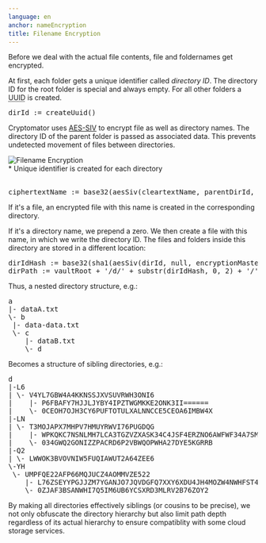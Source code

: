 ```yaml
---
language: en
anchor: nameEncryption
title: Filename Encryption
---
```

<p class="lead">Before we deal with the actual file contents, file and foldernames get encrypted.</p>

At first, each folder gets a unique identifier called _directory ID_. The directory ID for the root folder is special and always empty. For all other folders a <abbr title="Universally unique identifier" class="initialism">UUID</abbr> is created.
<pre>
dirId := createUuid()
</pre>

Cryptomator uses <a href="http://tools.ietf.org/html/rfc5297" target="_blank">AES-SIV</a> to encrypt file as well as directory names. The directory ID of the parent folder is passed as associated data. This prevents undetected movement of files between directories.

<img class="article-img" src="/img/architecture/filename-encryption.png" srcset="/img/architecture/filename-encryption.png 1x, /img/architecture/filename-encryption@2x.png 2x" alt="Filename Encryption" />
<figcaption>* Unique identifier is created for each directory</figcaption>
<br>
<pre>
ciphertextName := base32(aesSiv(cleartextName, parentDirId, encryptionMasterKey, macMasterKey))
</pre>

If it&apos;s a file, an encrypted file with this name is created in the corresponding directory.

If it&apos;s a directory name, we prepend a zero. We then create a file with this name, in which we write the directory ID. The files and folders inside this directory are stored in a different location:

<pre>
dirIdHash := base32(sha1(aesSiv(dirId, null, encryptionMasterKey, macMasterKey)))
dirPath := vaultRoot + &apos;/d/&apos; + substr(dirIdHash, 0, 2) + &apos;/&apos; + substr(dirIdHash, 2, 30)
</pre>

Thus, a nested directory structure, e.g.:

<pre>
a
|- dataA.txt
\- b
 |- data-data.txt
 \- c
    |- dataB.txt
    \- d
</pre>

Becomes a structure of sibling directories, e.g.:

<pre>
d
|-L6
| \- V4YL7GBW4A4KKNSSJXVSUVRWH3ONI6
|    |- P6FBAFY7HJJLJYBY4IPZTWGMKKE2ONK3II======
|    \- 0CEOH7OJH3CY6PUFTOTULXALNNCCE5CEOA6IMBW4X
|-LN
| \- T3MOJAPX7MHPV7HMUYRWVI76PUGDQG
|    |- WPKQKC7NSNLMH7LCA3TGZVZXASK34C4JSF4ERZNO6AWFWF34A7SMO3XM
|    \- 034GWQ2GONIZZPACRD6P2VBWQOPWHA27DYE5KGRRB
|-Q2
| \- LWWOK3BVOVNIW5FUQIAWUT2A64ZEE6
\-YH
 \- UMPFQE22AFP66MQJUCZ4AOMMVZE522
    |- L76ZSEYYPGJJZM7YGANJO7JQVDGFQ7XXY6XDU4JH4MOZW4NWHFST4BQ=
    \- 0ZJAF3BSANWHI7Q5IM6UB6YCSXRD3MLRV2B76ZOY2
</pre>

By making all directories effectively siblings (or cousins to be precise), we not only obfuscate the directory hierarchy but also limit path depth regardless of its actual hierarchy to ensure compatiblity with some cloud storage services.

